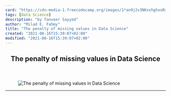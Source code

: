 ```yaml
---
card: "https://cdn-media-1.freecodecamp.org/images/1*an9j2v3NKxvhghxoRxF9nw.jpeg"
tags: [Data Science]
description: "by Tanveer Sayyed"
author: "Milad E. Fahmy"
title: "The penalty of missing values in Data Science"
created: "2021-08-16T15:39:07+02:00"
modified: "2021-08-16T15:39:07+02:00"
---
```

<div class="site-wrapper">
<main id="site-main" class="site-main outer">
<div class="inner">
<article class="post-full post tag-data-science tag-python tag-machine-learning tag-tech tag-programming ">
<header class="post-full-header">
<h1 class="post-full-title">The penalty of missing values in Data Science</h1>
</header>
<figure class="post-full-image">
<picture>
<source media="(max-width: 700px)" sizes="1px" srcset="data:image/gif;base64,R0lGODlhAQABAIAAAAAAAP///yH5BAEAAAAALAAAAAABAAEAAAIBRAA7 1w">
<source media="(min-width: 701px)" sizes="(max-width: 800px) 400px,
(max-width: 1170px) 700px,
1400px" srcset="https://cdn-media-1.freecodecamp.org/images/1*an9j2v3NKxvhghxoRxF9nw.jpeg 300w,
https://cdn-media-1.freecodecamp.org/images/1*an9j2v3NKxvhghxoRxF9nw.jpeg 600w,
https://cdn-media-1.freecodecamp.org/images/1*an9j2v3NKxvhghxoRxF9nw.jpeg 1000w,
https://cdn-media-1.freecodecamp.org/images/1*an9j2v3NKxvhghxoRxF9nw.jpeg 2000w">
<img onerror="this.style.display='none'" src="https://cdn-media-1.freecodecamp.org/images/1*an9j2v3NKxvhghxoRxF9nw.jpeg" alt="The penalty of missing values in Data Science">
</picture>
</figure>
<section class="post-full-content">
<div class="post-content medium-migrated-article">
</div>
<hr>
</section>
</article>
</div>
</main>
</div>
<!-- Google Tag Manager (noscript) -->
<!-- End Google Tag Manager (noscript) -->
